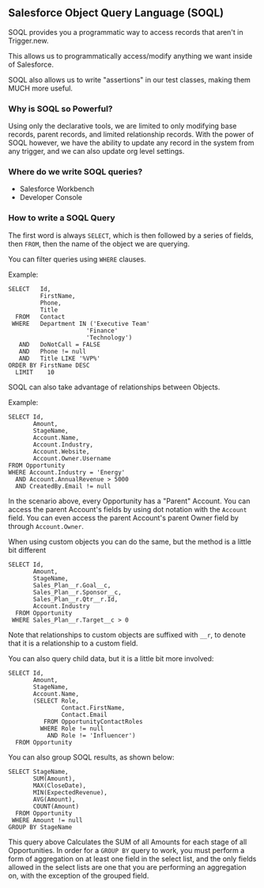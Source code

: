 ## Salesforce Object Query Language (SOQL)

SOQL provides you a programmatic way to access records that aren't in Trigger.new. 

This allows us to programmatically access/modify anything we want inside of Salesforce. 

SOQL also allows us to write "assertions" in our test classes, making them MUCH more useful. 

### Why is SOQL so Powerful?
Using only the declarative tools, we are limited to only modifying base records, parent records, and limited relationship records. With the power of SOQL however, we have the ability to update any record in the system from any trigger, and we can also update org level settings. 

### Where do we write SOQL queries?
- Salesforce Workbench
- Developer Console


### How to write a SOQL Query
The first word is always `SELECT`, which is then followed by a series of fields, then `FROM`, then the name of the object we are querying. 

You can filter queries using `WHERE` clauses. 

Example:
```soql
SELECT   Id, 
         FirstName, 
         Phone, 
         Title
  FROM   Contact
 WHERE   Department IN ('Executive Team'
                      'Finance'
                      'Technology')
   AND   DoNotCall = FALSE
   AND   Phone != null
   AND   Title LIKE '%VP%'
ORDER BY FirstName DESC
  LIMIT    10
```

SOQL can also take advantage of relationships between Objects. 

Example:
```soql
SELECT Id,
       Amount,
       StageName,
       Account.Name,
       Account.Industry,
       Account.Website,
       Account.Owner.Username
FROM Opportunity
WHERE Account.Industry = 'Energy'
  AND Account.AnnualRevenue > 5000
  AND CreatedBy.Email != null
```
In the scenario above, every Opportunity has a "Parent" Account. You can access the parent Account's fields by using dot notation with the `Account` field. You can even access the parent Account's parent Owner field by through `Account.Owner`. 

When using custom objects you can do the same, but the method is a little bit different
```soql
SELECT Id,
       Amount, 
       StageName,
       Sales_Plan__r.Goal__c,
       Sales_Plan__r.Sponsor__c,
       Sales_Plan__r.Qtr__r.Id,
       Account.Industry
  FROM Opportunity
 WHERE Sales_Plan__r.Target__c > 0
```
Note that relationships to custom objects are suffixed with `__r`, to denote that it is a relationship to a custom field. 

You can also query child data, but it is a little bit more involved:
```soql
SELECT Id,
       Amount,
       StageName,
       Account.Name,
       (SELECT Role, 
               Contact.FirstName,
               Contact.Email 
          FROM OpportunityContactRoles
         WHERE Role != null
           AND Role != 'Influencer')
  FROM Opportunity
```

You can also group SOQL results, as shown below:
```soql
SELECT StageName,
       SUM(Amount),
       MAX(CloseDate),
       MIN(ExpectedRevenue),
       AVG(Amount),
       COUNT(Amount)
  FROM Opportunity
 WHERE Amount != null
GROUP BY StageName
```
This query above Calculates the SUM of all Amounts for each stage of all Opportunities. In order for a `GROUP BY` query to work, you must perform a form of aggregation on at least one field in the select list, and the only fields allowed in the select lists are one that you are performing an aggregation on, with the exception of the grouped field. 